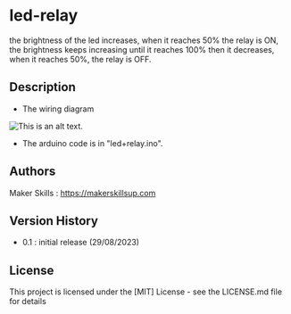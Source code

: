 # led-relay

the brightness of the led increases, when it reaches 50% the relay is ON, the brightness keeps increasing until it reaches 100% then it decreases, when it reaches 50%, the relay is OFF.

## Description

- The wiring diagram

![This is an alt text.](../img/example_3.png. "led +relay")

- The arduino code is in "led+relay.ino".
## Authors

Maker Skills : https://makerskillsup.com

## Version History

- 0.1 : initial release (29/08/2023)

## License

This project is licensed under the [MIT] License - see the LICENSE.md file for details
